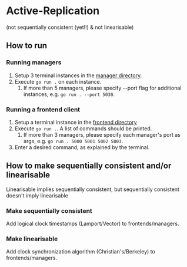 # Active-Replication
(not sequentially consistent (yet!!) & not linearisable)

## How to run
### Running managers
1. Setup 3 terminal instances in the [manager directory](https://github.com/2rius/DiSys-Algorithms/tree/main/Replication/Active/manager).
2. Execute `go run .` on each instance.
   1. If more than 5 managers, please specify --port flag for additional instances, e.g. `go run . --port 5030`.

### Running a frontend client
1. Setup a terminal instance in the [frontend directory](https://github.com/2rius/DiSys-Algorithms/tree/main/Replication/Passive/frontend)
2. Execute `go run .`. A list of commands should be printed.
   1. If more than 3 managers, please specify each manager's port as args, e.g. `go run . 5000 5001 5002 5003`.
3. Enter a desired command, as explained by the terminal.

## How to make sequentially consistent and/or linearisable
Linearisable implies sequentially consistent, but sequentially consistent doesn't imply linearisable

### Make sequentially consistent
Add logical clock timestamps (Lamport/Vector) to frontends/managers.

### Make linearisable
Add clock synchronization algorithm (Christian's/Berkeley) to frontends/managers.